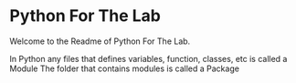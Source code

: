 # Python For The Lab
Welcome to the Readme of Python For The Lab.


In Python any files that defines variables, function, classes, etc is called a Module
The folder that contains modules is called a Package
